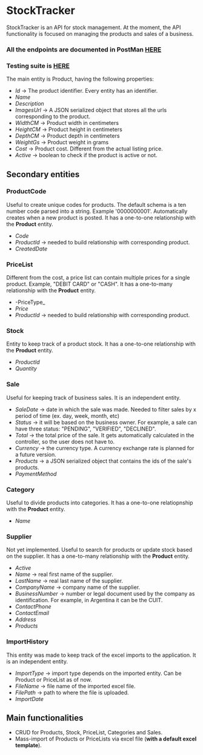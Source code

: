 # StockTracker
StockTracker is an API for stock management.
At the moment, the API functionality is focused on managing the products and sales of a business.
### All the endpoints are documented in PostMan [HERE](https://documenter.getpostman.com/view/11287464/2s9Ykhi4rg)
### Testing suite is [HERE](https://github.com/AleYanc/StockTracker.Tests)
The main entity is Product, having the following properties:
* _Id_ -> The product identifier. Every entity has an identifier.
* _Name_
* _Description_
* _ImagesUrl_ -> A JSON serialized object that stores all the urls corresponding to the product.
* _WidthCM_ -> Product width in centimeters
* _HeightCM_ -> Product height in centimeters
* _DepthCM_ -> Product depth in centimeters
* _WeightGs_ -> Product weight in grams
* _Cost_ -> Product cost. Different from the actual listing price.
* _Active_ -> boolean to check if the product is active or not.

## Secondary entities
### ProductCode
Useful to create unique codes for products. The default schema is a ten number code parsed into a string. Example '0000000001'.
Automatically creates when a new product is posted. It has a one-to-one relationship with the **Product** entity.
* _Code_
* _ProductId_ -> needed to build relationship with corresponding product. 
* _CreatedDate_
### PriceList
Different from the cost, a price list can contain multiple prices for a single product. Example, "DEBIT CARD" or "CASH". It has a one-to-many relationship with the **Product** entity.
* -PriceType_
* _Price_
* _ProductId_ -> needed to build relationship with corresponding product.
### Stock
Entity to keep track of a product stock. It has a one-to-one relationship with the **Product** entity.
* _ProductId_
* _Quantity_
### Sale
Useful for keeping track of business sales. It is an independent entity.
* _SaleDate_ -> date in which the sale was made. Needed to filter sales by x period of time (ex. day, week, month, etc)
*  _Status_ -> it will be based on the business owner. For example, a sale can have three status: "PENDING", "VERIFIED", "DECLINED".
*  _Total_ -> the total price of the sale. It gets automatically calculated in the controller, so the user does not have to.
*  _Currency_ -> the currency type. A currency exchange rate is planned for a future version.
*  _Products_ -> a JSON serialized object that contains the ids of the sale's products.
*  _PaymentMethod_
### Category
Useful to divide products into categories. It has a one-to-one relatiopnship with the **Product** entity.
* _Name_
### Supplier
Not yet implemented. Useful to search for products or update stock based on the supplier. It has a one-to-many relationship with the **Product** entity.
* _Active_
* _Name_ -> real first name of the supplier.
* _LastName_ -> real last name of the supplier.
* _CompanyName_ -> company name of the supplier.
* _BusinessNumber_ -> number or legal document used by the company as identification. For example, in Argentina it can be the CUIT.
* _ContactPhone_
* _ContactEmail_
* _Address_
* _Products_
### ImportHistory
This entity was made to keep track of the excel imports to the application. It is an independent entity.
* _ImportType_ -> import type depends on the imported entity. Can be Product or PriceList as of now.
* _FileName_ -> file name of the imported excel file.
* _FilePath_ -> path to where the file is uploaded.
* _ImportDate_
## Main functionalities
* CRUD for Products, Stock, PriceList, Categories and Sales.
* Mass-import of Products or PriceLists via excel file (**with a default excel template**).
